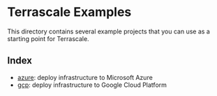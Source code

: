 # Terrascale Examples

This directory contains several example projects that you can use as a starting point for Terrascale.

## Index

* [azure](azure-hello-world/): deploy infrastructure to Microsoft Azure
* [gcp](gcp-hello-world/): deploy infrastructure to Google Cloud Platform
